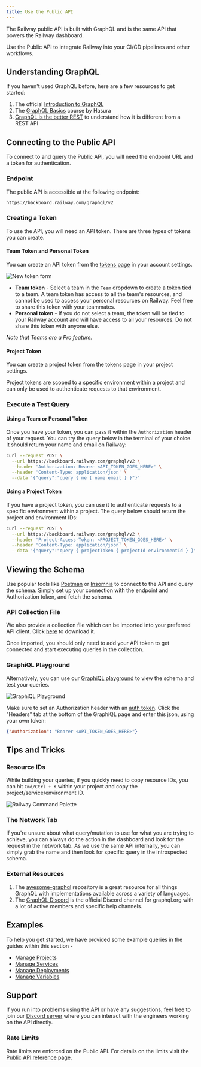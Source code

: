 ```yaml
---
title: Use the Public API
---
```


The Railway public API is built with GraphQL and is the same API that powers the Railway dashboard.

Use the Public API to integrate Railway into your CI/CD pipelines and other workflows.

## Understanding GraphQL

If you haven't used GraphQL before, here are a few resources to get started:

1. The official [Introduction to GraphQL](https://graphql.org/learn/)
2. The [GraphQL Basics](https://hasura.io/learn/graphql/intro-graphql/introduction/) course by Hasura
3. [GraphQL is the better REST](https://www.howtographql.com/basics/1-graphql-is-the-better-rest/) to understand how it is different from a REST API


## Connecting to the Public API

To connect to and query the Public API, you will need the endpoint URL and a token for authentication.

### Endpoint

The public API is accessible at the following endpoint:

```bash
https://backboard.railway.com/graphql/v2
```

### Creating a Token

To use the API, you will need an API token. There are three types of tokens you can create.

#### Team Token and Personal Token

You can create an API token from the [tokens page](https://railway.com/account/tokens) in your account settings.

<Image src="https://res.cloudinary.com/railway/image/upload/v1667386744/docs/new-token-form_rhrbw8.png"
alt="New token form"
layout="responsive"
width={1618 } height={378} quality={80} />

- **Team token** - Select a team in the `Team` dropdown to create a token tied to a team. A team token has access to all the team's resources, and cannot be used to access your personal resources on Railway. Feel free to share this token with your teammates.
- **Personal token** - If you do not select a team, the token will be tied to your Railway account and will have access to all your resources. Do not share this token with anyone else.

*Note that Teams are a Pro feature.*

#### Project Token

You can create a project token from the tokens page in your project settings.

Project tokens are scoped to a specific environment within a project and can only be used to authenticate requests to that environment.

### Execute a Test Query

#### Using a Team or Personal Token

Once you have your token, you can pass it within the `Authorization` header of your request. You can try the query below in the terminal of your choice. It should return your name and email on Railway:

```bash
curl --request POST \
  --url https://backboard.railway.com/graphql/v2 \
  --header 'Authorization: Bearer <API_TOKEN_GOES_HERE>' \
  --header 'Content-Type: application/json' \
  --data '{"query":"query { me { name email } }"}'
```

#### Using a Project Token

If you have a project token, you can use it to authenticate requests to a specific environment within a project.  The query below should return the project and environment IDs:

```bash
curl --request POST \
  --url https://backboard.railway.com/graphql/v2 \
  --header 'Project-Access-Token: <PROJECT_TOKEN_GOES_HERE>' \
  --header 'Content-Type: application/json' \
  --data '{"query":"query { projectToken { projectId environmentId } }"}'
```

## Viewing the Schema

Use popular tools like [Postman](https://www.postman.com/) or [Insomnia](https://insomnia.rest/) to connect to the API and query the schema.  Simply set up your connection with the endpoint and Authorization token, and fetch the schema.

### API Collection File

We also provide a collection file which can be imported into your preferred API client.  Click [here](https://gql-collection-server.up.railway.app/railway_graphql_collection.json) to download it.

Once imported, you should only need to add your API token to get connected and start executing queries in the collection.

### GraphiQL Playground

Alternatively, you can use our [GraphiQL playground](https://railway.com/graphiql) to view the schema and test your queries.

<Image src="https://res.cloudinary.com/railway/image/upload/v1694611003/rw-graphiql_zs2l28.png" alt="GraphiQL Playground" layout="responsive" width={6568} height={3886} quality={80} />

Make sure to set an Authorization header with an [auth token](/reference/public-api#authentication). Click the "Headers" tab at the bottom of the GraphiQL page and enter this json, using your own token:

```json
{"Authorization": "Bearer <API_TOKEN_GOES_HERE>"}
```

## Tips and Tricks

### Resource IDs

While building your queries, if you quickly need to copy resource IDs, you can hit `Cmd/Ctrl + K` within your project and copy the project/service/environment ID.

<Image src="https://res.cloudinary.com/railway/image/upload/v1694616111/rw-cmd-palette_s5yilj.png" alt="Railway Command Palette" height={678} width={1176} quality={80} />

### The Network Tab

If you're unsure about what query/mutation to use for what you are trying to achieve, you can always do the action in the dashboard and look for the request in the network tab. As we use the same API internally, you can simply grab the name and then look for specific query in the introspected schema.

### External Resources

1. The [awesome-graphql](https://github.com/chentsulin/awesome-graphql) repository is a great resource for all things GraphQL with implementations available across a variety of languages.
2. The [GraphQL Discord](https://discord.graphql.org/) is the official Discord channel for graphql.org with a lot of active members and specific help channels.

## Examples

To help you get started, we have provided some example queries in the guides within this section - 

- [Manage Projects](/guides/manage-projects)
- [Manage Services](/guides/manage-services)
- [Manage Deployments](/guides/manage-deployments)
- [Manage Variables](/guides/manage-variables)

## Support

If you run into problems using the API or have any suggestions, feel free to join our [Discord server](https://discord.gg/railway) where you can interact with the engineers working on the API directly.

### Rate Limits

Rate limits are enforced on the Public API.  For details on the limits visit the [Public API reference page](/reference/public-api#rate-limits).
